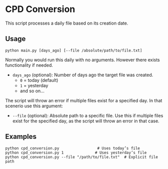 ﻿# CPD Conversion

This script processes a daily file based on its creation date.

## Usage

    python main.py [days_ago] [--file /absolute/path/to/file.txt]

Normally you would run this daily with no arguments. However there exists functionality if needed. 

- `days_ago` (optional): Number of days ago the target file was created.
  - `0` = today (default)
  - `1` = yesterday
  - and so on...

The script will throw an error if multiple files exist for a specified day. In that scenerio use this argument:

- `--file` (optional): Absolute path to a specific file.
  Use this if multiple files exist for the specified day, as the script will throw an error in that case.

## Examples

    python cpd_conversion.py                 # Uses today’s file
    python cpd_conversion.py 1              # Uses yesterday’s file
    python cpd_conversion.py --file "/path/to/file.txt"  # Explicit file path

